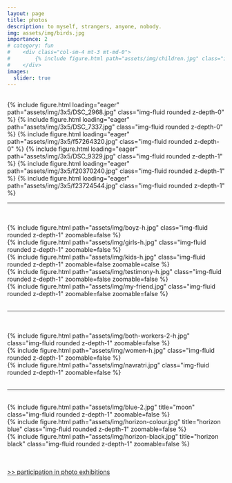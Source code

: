 ```yaml
---
layout: page
title: photos
description: to myself, strangers, anyone, nobody.
img: assets/img/birds.jpg
importance: 2
# category: fun
#    <div class="col-sm-4 mt-3 mt-md-0">
#        {% include figure.html path="assets/img/children.jpg" class="img-fluid rounded z-depth-1" zoomable=false %}
#    </div>
images:
  slider: true
---
```


<br>

<swiper-container keyboard="true" navigation="true" pagination="true" pagination-clickable="true" pagination-dynamic-bullets="true" rewind="true">
  <swiper-slide>{% include figure.html loading="eager" path="assets/img/3x5/DSC_2968.jpg" class="img-fluid rounded z-depth-0" %}</swiper-slide>
  <swiper-slide>{% include figure.html loading="eager" path="assets/img/3x5/DSC_7337.jpg" class="img-fluid rounded z-depth-0" %}</swiper-slide>
  <swiper-slide>{% include figure.html loading="eager" path="assets/img/3x5/f57264320.jpg" class="img-fluid rounded z-depth-0" %}</swiper-slide>
  <swiper-slide>{% include figure.html loading="eager" path="assets/img/3x5/DSC_9329.jpg" class="img-fluid rounded z-depth-1" %}</swiper-slide>
  <swiper-slide>{% include figure.html loading="eager" path="assets/img/3x5/f20370240.jpg" class="img-fluid rounded z-depth-1" %}</swiper-slide>
  <swiper-slide>{% include figure.html loading="eager" path="assets/img/3x5/f23724544.jpg" class="img-fluid rounded z-depth-1" %}</swiper-slide>
</swiper-container>
<br>
<hr>
<br>
<br>

<div class="container">
  <div class="row">
      <div class="col-sm mt-3 mt-md-0">
        {% include figure.html path="assets/img/boyz-h.jpg" class="img-fluid rounded z-depth-1" zoomable=false %}
    </div>
    <div class="col-sm mt-3 mt-md-0">
        {% include figure.html path="assets/img/girls-h.jpg" class="img-fluid rounded z-depth-1" zoomable=false %}
    </div>
  </div>
</div>

<div class="container">
  <div class="row">
    <div class="col-sm mt-3 mt-md-0">
        {% include figure.html path="assets/img/kids-h.jpg" class="img-fluid rounded z-depth-1" zoomable=false zoomable=calse %}
    </div>
    <div class="col-sm mt-3 mt-md-0">
        {% include figure.html path="assets/img/testimony-h.jpg" class="img-fluid rounded z-depth-1" zoomable=false zoomable=false %}
    </div>
    <div class="col-sm mt-3 mt-md-0">
        {% include figure.html path="assets/img/my-friend.jpg" class="img-fluid rounded z-depth-1" zoomable=false zoomable=false %}
    </div>
  </div>
</div>

<br>
<hr>
<br>
<br>

<div class="container">
  <div class="row">
    <div class="col-sm mt-3 mt-md-0">
        {% include figure.html path="assets/img/both-workers-2-h.jpg" class="img-fluid rounded z-depth-1" zoomable=false %}
    </div>
    <div class="col-sm mt-3 mt-md-0">
        {% include figure.html path="assets/img/women-h.jpg" class="img-fluid rounded z-depth-1" zoomable=false %}
    </div>
  </div>
</div>

<div class="container">
  <div class="row">
    <div class="col-sm mt-3 mt-md-0">
        {% include figure.html path="assets/img/navratri.jpg" class="img-fluid rounded z-depth-1" zoomable=false %}
    </div>
  </div>
</div>

<br>
<hr>
<br>

<div class="row">
    <div class="col-sm mt-3 mt-md-0">
        {% include figure.html path="assets/img/blue-2.jpg" title="moon" class="img-fluid rounded z-depth-1" zoomable=false %}
    </div>
    <div class="col-sm mt-3 mt-md-0">
        {% include figure.html path="assets/img/horizon-colour.jpg" title="horizon blue" class="img-fluid rounded z-depth-1" zoomable=false %}
    </div>
    <div class="col-sm mt-3 mt-md-0">
        {% include figure.html path="assets/img/horizon-black.jpg" title="horizon black" class="img-fluid rounded z-depth-1" zoomable=false %}
    </div>
</div>

<br>
<br>

<a href="/photo">>> participation in photo exhibitions</a>

<br>
<br>